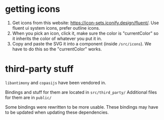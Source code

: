 # getting icons

1.  Get icons from this website: https://icon-sets.iconify.design/fluent/.
    Use fluent ui system icons, prefer outline icons.
2.  When you pick an icon, click it, make sure the color is "currentColor" so it inherits the color of whatever you put it in.
3.  Copy and paste the SVG it into a component (inside `/src/icons`). We have to do this so the "currentColor" works.

# third-party stuff

`libantimony` and `copasijs` have been vendored in.

Bindings and stuff for them are located in `src/third_party/`
Additional files for them are in `public/`

Some bindings were rewritten to be more usable. These bindings may have to be updated when updating these dependencies.
